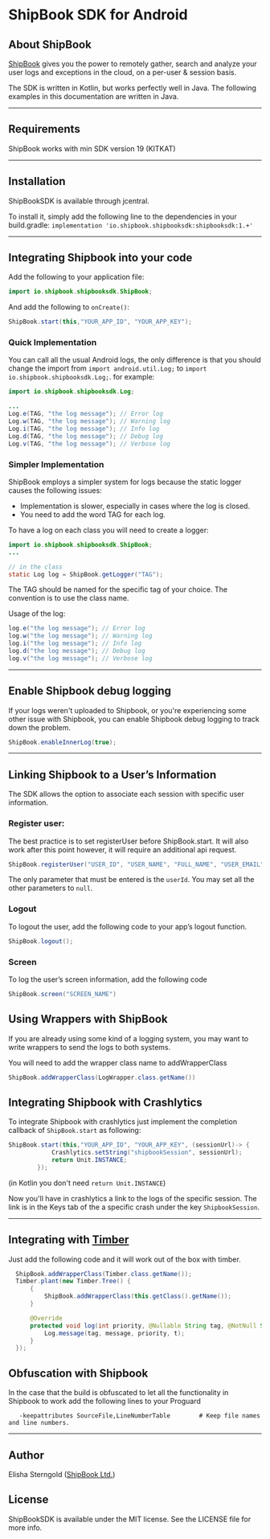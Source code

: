 # ShipBook SDK for Android

## About ShipBook

[ShipBook](https://www.shipbook.io) gives you the power to remotely gather, search and analyze your user logs and exceptions in the cloud, on a per-user & session basis.

The SDK is written in Kotlin, but works perfectly well in Java. The following examples in this documentation are written in Java.

---
## Requirements
ShipBook works with min SDK version 19 (KITKAT)

---
## Installation

ShipBookSDK is available through jcentral. 

To install it, simply add the following line to the dependencies in your build.gradle: `implementation 'io.shipbook.shipbooksdk:shipbooksdk:1.+'`

---
## Integrating Shipbook into your code
Add the following to your application file:

```java
import io.shipbook.shipbooksdk.ShipBook;
```

And add the following to `onCreate()`:

```java
ShipBook.start(this,"YOUR_APP_ID", "YOUR_APP_KEY");
```

### Quick Implementation
You can call all the usual Android logs, the only difference is that you should change the import from `import android.util.Log;` to `import io.shipbook.shipbooksdk.Log;`.
for example:
```java
import io.shipbook.shipbooksdk.Log;

...
Log.e(TAG, "the log message"); // Error log
Log.w(TAG, "the log message"); // Warning log
Log.i(TAG, "the log message"); // Info log
Log.d(TAG, "the log message"); // Debug log
Log.v(TAG, "the log message"); // Verbose log
```

### Simpler Implementation
ShipBook employs a simpler system for logs because the static logger causes the following issues:

* Implementation is slower, especially in cases where the log is closed.
* You need to add the word TAG for each log.

To have a log on each class you will need to create a logger:
```java
import io.shipbook.shipbooksdk.ShipBook;
...

// in the class
static Log log = ShipBook.getLogger("TAG");
```
The TAG should be named for the specific tag of your choice. The convention is to use the class name.

Usage of the log:
```java
log.e("the log message"); // Error log
log.w("the log message"); // Warning log
log.i("the log message"); // Info log
log.d("the log message"); // Debug log
log.v("the log message"); // Verbose log
```

---
## Enable Shipbook debug logging
If your logs weren't uploaded to Shipbook, or you're experiencing some other issue with Shipbook, you can enable Shipbook debug logging to track down the problem.

```java
ShipBook.enableInnerLog(true);
```

---
## Linking Shipbook to a User’s Information
The SDK allows the option to associate each session with specific user information.

### Register user:
The best practice is to set registerUser before ShipBook.start. It will also work after this point however, it will require an additional api request.

```java
ShipBook.registerUser("USER_ID", "USER_NAME", "FULL_NAME", "USER_EMAIL", "USER_PHONE_NUMBER", "additional info");
```
The only parameter that must be entered is the `userId`. You may set all the other parameters to `null`.


### Logout
To logout the user, add the following code to your app’s logout function.
```java
ShipBook.logout();
```

### Screen

To log the user’s screen information, add the following code
```java
ShipBook.screen("SCREEN_NAME")
```

## Using Wrappers with ShipBook
If you are already using some kind of a logging system, you may want to write wrappers to send the logs to both systems.

You will need to add the wrapper class name to addWrapperClass 
```java
ShipBook.addWrapperClass(LogWrapper.class.getName())
```

## Integrating Shipbook with Crashlytics
To integrate Shipbook with crashlytics just implement the completion callback of `ShipBook.start` as following:

```java
ShipBook.start(this,"YOUR_APP_ID", "YOUR_APP_KEY", (sessionUrl)-> {
            Crashlytics.setString("shipbookSession", sessionUrl);
            return Unit.INSTANCE;
        });
```

(in Kotlin you don't need `return Unit.INSTANCE`)

Now you'll have in crashlytics a link to the logs of the specific session. The link is in the Keys tab of the a specific crash under the key `ShipbookSession`.

---

## Integrating with [Timber](https://github.com/JakeWharton/timber)

Just add the following code and it will work out of the box with timber.

```java
  ShipBook.addWrapperClass(Timber.class.getName());
  Timber.plant(new Timber.Tree() {
      {
          ShipBook.addWrapperClass(this.getClass().getName());
      }

      @Override
      protected void log(int priority, @Nullable String tag, @NotNull String message, @Nullable Throwable t) {
          Log.message(tag, message, priority, t);
      }
  });
```

## Obfuscation with Shipbook
In the case that the build is obfuscated to let all the functionality in Shipbook to work add the following lines to your Proguard 
```proguard
   -keepattributes SourceFile,LineNumberTable        # Keep file names and line numbers.
```

---

## Author

Elisha Sterngold ([ShipBook Ltd.](https://www.shipbook.io))

## License

ShipBookSDK is available under the MIT license. See the LICENSE file for more info.
